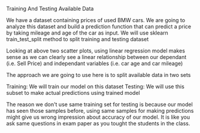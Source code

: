 Training And Testing Available Data

We have a dataset containing prices of used BMW cars. 
We are going to analyze this dataset and build a prediction function 
that can predict a price by taking mileage and age of the car as input. 
We will use sklearn train_test_split method to split training and testing dataset

Looking at above two scatter plots,
using linear regression model makes sense as we can clearly
see a linear relationship between our dependant (i.e. Sell Price) and
independant variables (i.e. car age and car mileage)

The approach we are going to use here is to split available data in two sets

Training: We will train our model on this dataset
Testing: We will use this subset to make actual predictions using trained model

The reason we don't use same training set for testing is because our model has seen those samples before,
using same samples for making predictions might give us wrong impression about accuracy of our model. 
It is like you ask same questions in exam paper as you tought the students in the class.